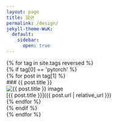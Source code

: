```yaml
---
layout: page
title: 设计
permalink: /design/
jekyll-theme-WuK:
  default:
    sidebar:
      open: true
---
```



{% for tag in site.tags reversed %}  
 {% if tag[0] == 'pytorch' %}  
   {% for post in tag[1] %}  
      ### {{ post.title }}  
     <img src="https://w.wallhaven.cc/full/ex/wallhaven-ex9gwo.png" alt="{{ post.title }} image" />  
     [{{ post.title }}]({{ post.url | relative_url }})  
   {% endfor %}  
 {% endif %}  
{% endfor %} 
